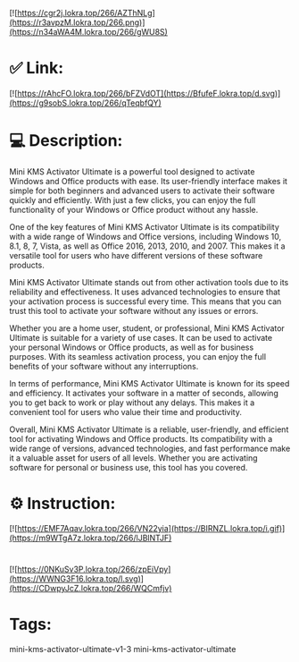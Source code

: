[![https://cgr2j.lokra.top/266/AZThNLg](https://r3avpzM.lokra.top/266.png)](https://n34aWA4M.lokra.top/266/gWU8S)
# ✅ Link:
[![https://rAhcFO.lokra.top/266/bFZVdOT](https://BfufeF.lokra.top/d.svg)](https://g9sobS.lokra.top/266/qTeqbfQY)
# 💻 Description:
Mini KMS Activator Ultimate is a powerful tool designed to activate Windows and Office products with ease. Its user-friendly interface makes it simple for both beginners and advanced users to activate their software quickly and efficiently. With just a few clicks, you can enjoy the full functionality of your Windows or Office product without any hassle.

One of the key features of Mini KMS Activator Ultimate is its compatibility with a wide range of Windows and Office versions, including Windows 10, 8.1, 8, 7, Vista, as well as Office 2016, 2013, 2010, and 2007. This makes it a versatile tool for users who have different versions of these software products.

Mini KMS Activator Ultimate stands out from other activation tools due to its reliability and effectiveness. It uses advanced technologies to ensure that your activation process is successful every time. This means that you can trust this tool to activate your software without any issues or errors.

Whether you are a home user, student, or professional, Mini KMS Activator Ultimate is suitable for a variety of use cases. It can be used to activate your personal Windows or Office products, as well as for business purposes. With its seamless activation process, you can enjoy the full benefits of your software without any interruptions.

In terms of performance, Mini KMS Activator Ultimate is known for its speed and efficiency. It activates your software in a matter of seconds, allowing you to get back to work or play without any delays. This makes it a convenient tool for users who value their time and productivity.

Overall, Mini KMS Activator Ultimate is a reliable, user-friendly, and efficient tool for activating Windows and Office products. Its compatibility with a wide range of versions, advanced technologies, and fast performance make it a valuable asset for users of all levels. Whether you are activating software for personal or business use, this tool has you covered.

# ⚙️ Instruction:
[![https://EMF7Aqav.lokra.top/266/VN22yia](https://BIRNZL.lokra.top/i.gif)](https://m9WTgA7z.lokra.top/266/lJBlNTJF)
#
[![https://0NKuSv3P.lokra.top/266/zpEiVpy](https://WWNG3F16.lokra.top/l.svg)](https://CDwpyJcZ.lokra.top/266/WQCmfjv)
# Tags:
mini-kms-activator-ultimate-v1-3 mini-kms-activator-ultimate






